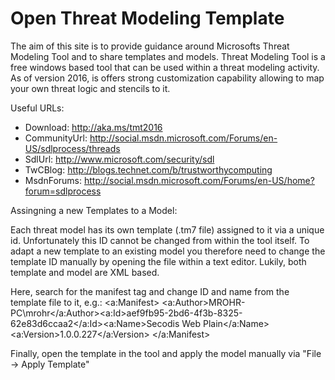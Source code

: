 # Open Threat Modeling Template

The aim of this site is to provide guidance around Microsofts Threat Modeling Tool and to share templates and models. Threat Modeling Tool is a free windows based tool that can be used within a threat modeling activity. As of version 2016, is offers strong customization capability allowing to map your own threat logic and stencils to it.

Useful URLs:
- Download: http://aka.ms/tmt2016
- CommunityUrl: http://social.msdn.microsoft.com/Forums/en-US/sdlprocess/threads
- SdlUrl: http://www.microsoft.com/security/sdl
- TwCBlog: http://blogs.technet.com/b/trustworthycomputing
- MsdnForums: http://social.msdn.microsoft.com/Forums/en-US/home?forum=sdlprocess


Assingning a new Templates to a Model:

Each threat model has its own template (.tm7 file) assigned to it via a unique id. Unfortunately this ID cannot be changed from within the tool itself. To adapt a new template to an existing model you therefore need to change the template ID manually by opening the file within a text editor. Lukily, both template and model are XML based.

Here, search for the manifest tag and change ID and name from the template file to it, e.g.:
&lt;a:Manifest&gt;
  &lt;a:Author&gt;MROHR-PC\mrohr&lt;/a:Author&gt;&lt;a:Id&gt;aef9fb95-2bd6-4f3b-8325-62e83d6ccaa2&lt;/a:Id&gt;&lt;a:Name&gt;Secodis Web Plain&lt;/a:Name&gt;&lt;a:Version&gt;1.0.0.227&lt;/a:Version&gt;
&lt;/a:Manifest&gt;

Finally, open the template in the tool and apply the model manually via "File -> Apply Template"
